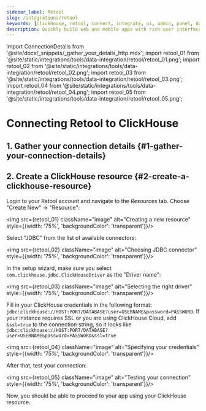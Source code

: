 ```yaml
---
sidebar_label: Retool
slug: /integrations/retool
keywords: [clickhouse, retool, connect, integrate, ui, admin, panel, dashboard, nocode, no-code]
description: Quickly build web and mobile apps with rich user interfaces, automate complex tasks, and integrate AI—all powered by your data.
---
```

import ConnectionDetails from '@site/docs/_snippets/_gather_your_details_http.mdx';
import retool_01 from '@site/static/integrations/tools/data-integration/retool/retool_01.png';
import retool_02 from '@site/static/integrations/tools/data-integration/retool/retool_02.png';
import retool_03 from '@site/static/integrations/tools/data-integration/retool/retool_03.png';
import retool_04 from '@site/static/integrations/tools/data-integration/retool/retool_04.png';
import retool_05 from '@site/static/integrations/tools/data-integration/retool/retool_05.png';

# Connecting Retool to ClickHouse

## 1. Gather your connection details {#1-gather-your-connection-details}
<ConnectionDetails />

## 2. Create a ClickHouse resource {#2-create-a-clickhouse-resource}

Login to your Retool account and navigate to the _Resources_ tab. Choose "Create New" -> "Resource":

<img src={retool_01} className="image" alt="Creating a new resource" style={{width: '75%', 'backgroundColor': 'transparent'}}/>
<br/>

Select "JDBC" from the list of available connectors:

<img src={retool_02} className="image" alt="Choosing JDBC connector" style={{width: '75%', 'backgroundColor': 'transparent'}}/>
<br/>

In the setup wizard, make sure you select `com.clickhouse.jdbc.ClickHouseDriver` as the "Driver name":

<img src={retool_03} className="image" alt="Selecting the right driver" style={{width: '75%', 'backgroundColor': 'transparent'}}/>
<br/>

Fill in your ClickHouse credentials in the following format: `jdbc:clickhouse://HOST:PORT/DATABASE?user=USERNAME&password=PASSWORD`. 
If your instance requires SSL or you are using ClickHouse Cloud, add `&ssl=true` to the connection string, so it looks like `jdbc:clickhouse://HOST:PORT/DATABASE?user=USERNAME&password=PASSWORD&ssl=true`

<img src={retool_04} className="image" alt="Specifying your credentials" style={{width: '75%', 'backgroundColor': 'transparent'}}/>
<br/>

After that, test your connection:

<img src={retool_05} className="image" alt="Testing your connection" style={{width: '75%', 'backgroundColor': 'transparent'}}/>
<br/>

Now, you should be able to proceed to your app using your ClickHouse resource.
